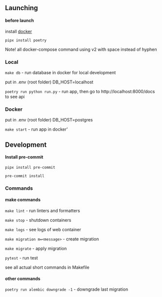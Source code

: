

## Launching

#### before launch

install [docker](https://docs.docker.com/desktop/install/linux/)

`pipx install poetry`

Note! all docker-compose command using v2 with space instead of hyphen

### Local

`make db`  - run database in docker for local development

put in .env (root folder) DB_HOST=localhost

`poetry run python run.py` - run app, then go to http://localhost:8000/docs to see api


### Docker

put in .env (root folder) DB_HOST=postgres

`make start` - run app in docker'

## Development

#### Install pre-commit
`pipx install pre-commit`

`pre-commit install`

### Commands

#### make commands
`make lint` - run linters and formatters

`make stop` - shutdown containers

`make logs` - see logs of web container

`make migration m=<message>` - create migration

`make migrate` - apply migration

`pytest` - run test

see all actual short commands in Makefile

#### other commands

`poetry run alembic downgrade -1` - downgrade last migration
